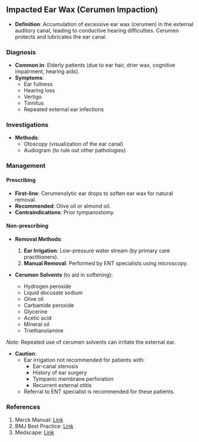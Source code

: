 ## Impacted Ear Wax (Cerumen Impaction)

- **Definition**: Accumulation of excessive ear wax (cerumen) in the external auditory canal, leading to conductive hearing difficulties. Cerumen protects and lubricates the ear canal.

### Diagnosis

- **Common in**: Elderly patients (due to ear hair, drier wax, cognitive impairment, hearing aids).
- **Symptoms**: 
  - Ear fullness
  - Hearing loss
  - Vertigo
  - Tinnitus
  - Repeated external ear infections

### Investigations

- **Methods**:
  - Otoscopy (visualization of the ear canal)
  - Audiogram (to rule out other pathologies)

### Management

#### Prescribing

- **First-line**: Cerumenolytic ear drops to soften ear wax for natural removal.
- **Recommended**: Olive oil or almond oil. 
- **Contraindications**: Prior tympanostomy.

#### Non-prescribing

- **Removal Methods**:
  1. **Ear Irrigation**: Low-pressure water stream (by primary care practitioners).
  2. **Manual Removal**: Performed by ENT specialists using microscopy.

- **Cerumen Solvents** (to aid in softening):
  - Hydrogen peroxide
  - Liquid docusate sodium
  - Olive oil
  - Carbamide peroxide
  - Glycerine
  - Acetic acid
  - Mineral oil
  - Triethanolamine
  
*Note*: Repeated use of cerumen solvents can irritate the external ear.

- **Caution**: 
  - Ear irrigation not recommended for patients with:
    - Ear-canal stenosis
    - History of ear surgery
    - Tympanic membrane perforation
    - Recurrent external otitis
  - Referral to ENT specialist is recommended for these patients.

### References

1. Merck Manual: [Link](https://www.merckmanuals.com/professional/ear,-nose,-and-throat-disorders/external-ear-disorders/external-ear-obstructions?query=impacted%20ear%20wax)
2. BMJ Best Practice: [Link](https://bestpractice-bmj-com.manchester.idm.oclc.org/topics/en-gb/1032)
3. Medscape: [Link](https://emedicine.medscape.com/article/1413546-overview#a1)